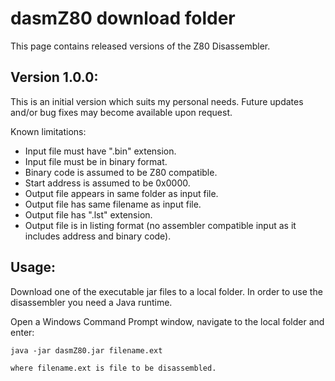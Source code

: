 # dasmZ80 download folder
This page contains released versions of the Z80 Disassembler.

## Version 1.0.0:
This is an initial version which suits my personal needs. Future updates and/or bug fixes may become available upon request.

Known limitations:
* Input file must have ".bin" extension.
* Input file must be in binary format.
* Binary code is assumed to be Z80 compatible.
* Start address is assumed to be 0x0000.
* Output file appears in same folder as input file.
* Output file has same filename as input file.
* Output file has ".lst" extension.
* Output file is in listing format (no assembler compatible input as it includes address and binary code).

## Usage:
Download one of the executable jar files to a local folder.
In order to use the disassembler you need a Java runtime.

Open a Windows Command Prompt window, navigate to the local folder and enter:

`java -jar dasmZ80.jar filename.ext`

`where filename.ext is file to be disassembled.`
